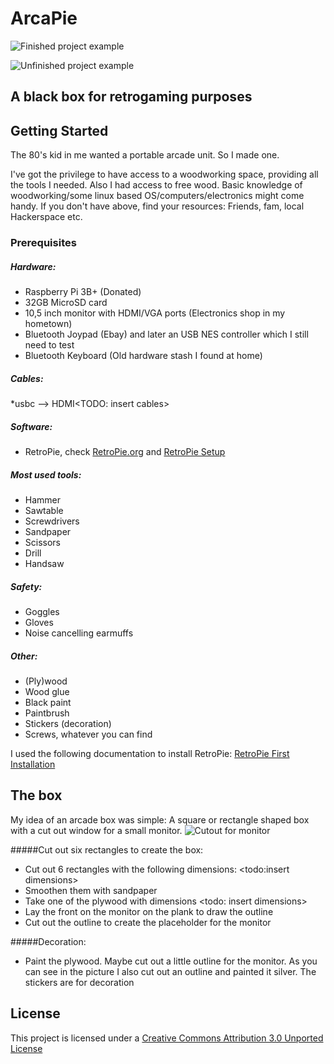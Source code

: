 # ArcaPie
![Finished project example](https://www.prisamsterdam.com/img/arcapie/arcadebox.jpeg)

![Unfinished project example](https://www.prisamsterdam.com/img/arcapie/IMG_20190308_185644.jpg)


## A black box for retrogaming purposes

## Getting Started
The 80's kid in me wanted a portable arcade unit. So I made one. 

I've got the privilege to have access to a woodworking space, providing all the tools I needed. Also I had access to free wood. 
Basic knowledge of woodworking/some linux based OS/computers/electronics might come handy.
If you don't have above, find your resources: Friends, fam, local Hackerspace etc.

### Prerequisites

##### Hardware:
* Raspberry Pi 3B+ (Donated)
* 32GB MicroSD card
* 10,5 inch monitor with HDMI/VGA ports (Electronics shop in my hometown)
* Bluetooth Joypad (Ebay) and later an USB NES controller which I still need to test
* Bluetooth Keyboard (Old hardware stash I found at home)

##### Cables:
*usbc --> HDMI<TODO: insert cables>

##### Software:
* RetroPie, check [RetroPie.org](https://retropie.org.uk/) and [RetroPie Setup](https://github.com/RetroPie/RetroPie-Setup/wiki)

##### Most used tools:
* Hammer                                                                                                 
* Sawtable                                                                                                
* Screwdrivers                                                                                            
* Sandpaper 
* Scissors
* Drill
* Handsaw


##### Safety:
* Goggles
* Gloves
* Noise cancelling earmuffs

##### Other:
* (Ply)wood
* Wood glue
* Black paint
* Paintbrush
* Stickers (decoration)
* Screws, whatever you can find

I used the following documentation to install RetroPie:
[RetroPie First Installation](https://github.com/RetroPie/RetroPie-Setup/wiki/First-Installation)

## The box
My idea of an arcade box was simple: A square or rectangle shaped box with a cut out window for a small monitor.
![Cutout for monitor](https://www.prisamsterdam.com/img/arcapie/frontbox.jpg)

#####Cut out six rectangles to create the box:
* Cut out 6 rectangles with the following  dimensions: <todo:insert dimensions>
* Smoothen them with sandpaper
* Take one of the plywood with dimensions <todo: insert dimensions>
* Lay the front on the monitor on the plank to draw the outline
* Cut out the outline to create the placeholder for the monitor

#####Decoration:
* Paint the plywood. Maybe cut out a little outline for the monitor. As you can see in the picture I also cut out an outline and painted it silver.
The stickers are for decoration 

## License

This project is licensed under a [Creative Commons Attribution 3.0 Unported License](https://creativecommons.org/licenses/by/3.0/)



